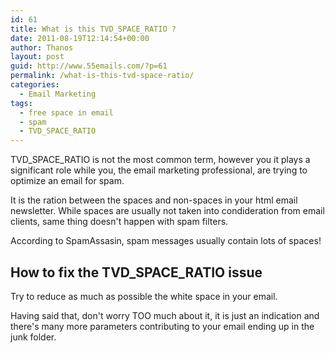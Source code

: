 ```yaml
---
id: 61
title: What is this TVD_SPACE_RATIO ?
date: 2011-08-19T12:14:54+00:00
author: Thanos
layout: post
guid: http://www.55emails.com/?p=61
permalink: /what-is-this-tvd-space-ratio/
categories:
  - Email Marketing
tags:
  - free space in email
  - spam
  - TVD_SPACE_RATIO
---
```

TVD\_SPACE\_RATIO is not the most common term, however you it plays a significant role while you, the email marketing professional, are trying to optimize an email for spam.

It is the ration between the spaces and non-spaces in your html email newsletter. While spaces are usually not taken into condideration from email clients, same thing doesn't happen with spam filters.

According to SpamAssasin, spam messages usually contain lots of spaces!

## How to fix the TVD\_SPACE\_RATIO issue

Try to reduce as much as possible the white space in your email.

Having said that, don't worry TOO much about it, it is just an indication and there's many more parameters contributing to your email ending up in the junk folder.
